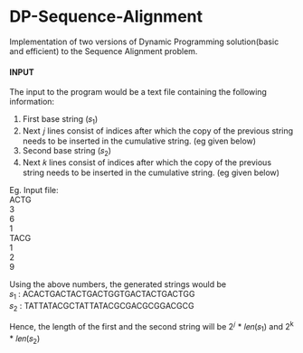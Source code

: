 # DP-Sequence-Alignment
Implementation of two versions of Dynamic Programming solution(basic and efficient) to the Sequence Alignment problem.

<h4> INPUT </h4>

The input to the program would be a text file containing the following information: <br/>
1. First base string (𝑠<sub>1</sub>) <br/>
2. Next 𝑗 lines consist of indices after which the copy of the previous string needs to be inserted in the cumulative string. (eg given below) <br/>
3. Second base string (𝑠<sub>2</sub>) <br/>
4. Next 𝑘 lines consist of indices after which the copy of the previous string needs to be inserted in the cumulative string. (eg given below) <br/>

Eg. Input file: <br/>
ACTG <br/>
3 <br/>
6 <br/>
1 <br/>
TACG <br/>
1 <br/>
2 <br/>
9 <br/>

Using the above numbers, the generated strings would be <br/>
𝑠<sub>1</sub> : ACACTGACTACTGACTGGTGACTACTGACTGG <br/>
𝑠<sub>2</sub> : TATTATACGCTATTATACGCGACGCGGACGCG <br/>

Hence, the length of the first and the second string will be 2<sup>𝑗</sup> * 𝑙𝑒𝑛(𝑠<sub>1</sub>) and 2<sup>k</sup> * 𝑙𝑒𝑛(𝑠<sub>2</sub>) 
